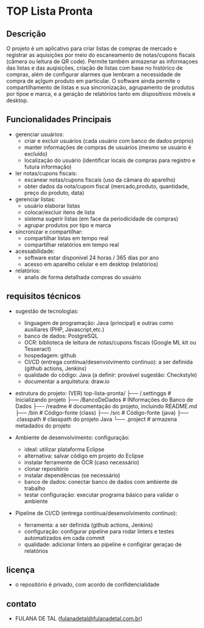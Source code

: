 # TOP Lista Pronta

## Descrição
O projeto é um aplicativo para criar listas de compras de mercado e registrar as aquisições
por meio do escaneamento de notas/cupons fiscais (câmera ou leitura de QR code). Permite também
armazenar as informaçoes das listas e das auqisições, criação de listas com base no histórico
de compras, além de configurar alarmes que lembram a necessidade de compra de açlgum produto em
particular. O software ainda permite o compartilhamento de listas e sua sincronização, 
agrupamento de produtos por tipoe e marca, e a geração de relatórios tanto em dispositivos móveis e
desktop.

## Funcionalidades Principais
 - gerenciar usuários:
	- criar e excluir usuários (cada usuário com banco de dados próprio)
	- manter informações de compras de usuários (mesmo se usuário é excluído)
	- localizaçâo do usuário (identificar locais de compras para registro e futura informação)
 - ler notas/cupons fiscais:
	- escanear notas/cupons fiscais (uso da câmara do aparelho)
	- obter dados da nota/cupom fiscal (mercado,produto, quantidade, preço do produto, data)
 - gerenciar listas:
	- usuário elaborar listas
	- colocar/excluir itens de lista
	- sistema sugerir listas (em face da periodicidade de compras)
	- agrupar produtos por tipo e marca
 - sincronizar e compartilhar:
	- compartilhar listas em tempo real
	- compartilhar relatórios em tempo real
 - acessabilidade:
	- software estar disponível 24 horas / 365 dias por ano
	- acesso em aparelho celular e em desktop (relatórios)
 - relatórios:
	- analis de forma detalhada compras do usuário

## requisitos técnicos
 - sugestão de tecnologias:
	- linguagem de programação: Java (principal) e outras como auxiliares (PHP, Javascript,etc.)
	- banco de dados: PostgreSQL
	- OCR: biblioteca de leitura de notas/cupons fiscais (Google ML kit ou Tesseract)
	- hospedagem: github
	- CI/CD (entrega contínua/desenvolvimento contínuo): a ser definida (github actions, Jenkins)
	- qualidade do código: Java (a definir: provável sugestão: Checkstyle)
	- documentar a arquitetura: draw.io

 - estrutura do projeto: (VER)
	top-lista-pronta/
        ├── /.settinggs         # Inicializando projeto
        ├── /BancoDeDados       # INformações do Banco de Dados
        ├── /readme             # documentação do projeto, incluindo README.md
        ├── /bin                # Código-fonte (class)
        ├── /src                # Código-fonte (java)
        ├── .classpath          # classpath do projeto Java
        └── .project            # armazena metadados do projeto
         
- Ambiente de desenvolvimento: configuração:
	- ideal: utilizar plataforma Eclipse
	- alternativa: salvar código em projeto do Eclipse
	- instalar ferramente de OCR (caso necessário)
	- clonar repositório
	- instalar dependências (se necessário)
	- banco de dados: conectar banco de dados com ambiente de trabalho
	- testar configuração: executar programa básico para validar o ambiente
 - Pipeline de CI/CD (entrega contínua/desenvolvimento contínuo):
	- ferramenta: a ser definida (github actions, Jenkins)
	- configuração: configurar pipeline para rodar linters e testes automatizados em cada commit
	- qualidade: adicionar linters ao pipeline e configirar geraçao de relatórios
## licença
 - o repositório é privado, com acordo de confidencialidade

## contato
 - FULANA DE TAL (fulanadetal@fulanadetal.com.br)
